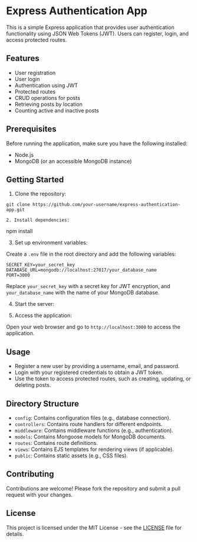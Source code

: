# Express Authentication App

This is a simple Express application that provides user authentication functionality using JSON Web Tokens (JWT). Users can register, login, and access protected routes.

## Features

- User registration
- User login
- Authentication using JWT
- Protected routes
- CRUD operations for posts
- Retrieving posts by location
- Counting active and inactive posts

## Prerequisites

Before running the application, make sure you have the following installed:

- Node.js
- MongoDB (or an accessible MongoDB instance)

## Getting Started

1. Clone the repository:
```
git clone https://github.com/your-username/express-authentication-app.git

2. Install dependencies:
```
npm install

3. Set up environment variables:

Create a `.env` file in the root directory and add the following variables:
```
SECRET_KEY=your_secret_key
DATABASE_URL=mongodb://localhost:27017/your_database_name
PORT=3000
```
Replace `your_secret_key` with a secret key for JWT encryption, and `your_database_name` with the name of your MongoDB database.

4. Start the server:


5. Access the application:

Open your web browser and go to `http://localhost:3000` to access the application.

## Usage

- Register a new user by providing a username, email, and password.
- Login with your registered credentials to obtain a JWT token.
- Use the token to access protected routes, such as creating, updating, or deleting posts.

## Directory Structure

- `config`: Contains configuration files (e.g., database connection).
- `controllers`: Contains route handlers for different endpoints.
- `middleware`: Contains middleware functions (e.g., authentication).
- `models`: Contains Mongoose models for MongoDB documents.
- `routes`: Contains route definitions.
- `views`: Contains EJS templates for rendering views (if applicable).
- `public`: Contains static assets (e.g., CSS files).

## Contributing

Contributions are welcome! Please fork the repository and submit a pull request with your changes.

## License

This project is licensed under the MIT License - see the [LICENSE](LICENSE) file for details.



